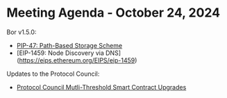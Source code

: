 # Meeting Agenda - October 24, 2024

Bor v1.5.0:
* [PIP-47: Path-Based Storage Scheme](https://github.com/maticnetwork/Polygon-Improvement-Proposals/blob/main/PIPs/PIP-48.md)
* [EIP-1459: Node Discovery via DNS] (https://eips.ethereum.org/EIPS/eip-1459)

Updates to the Protocol Council:
* [Protocol Council Mutli-Threshold Smart Contract Upgrades](https://github.com/maticnetwork/Polygon-Improvement-Proposals/blob/main/PIPs/PIP-47.md)
